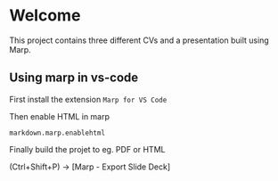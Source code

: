 
# Welcome

This project contains three different CVs and a presentation built using Marp.

## Using marp in vs-code

First install the extension `Marp for VS Code`

Then enable HTML in marp

```marp
markdown.marp.enablehtml
```

Finally build the projet to eg. PDF or HTML

(Ctrl+Shift+P) -> [Marp - Export Slide Deck]
